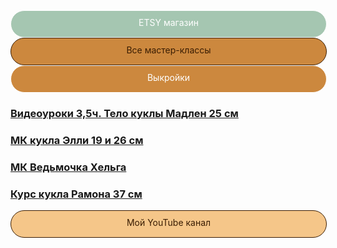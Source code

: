 <div onclick="window.open('https://www.etsy.com/shop/TomirisDoll');" style="cursor:pointer;border-width:1px;border-style:solid;background-color:#a5c6b1;width:100%;text-align:center;color:#ffffff;-moz-border-radius: 30px;vertical-align: middle;height: 32px;padding-top: 10px;
      -webkit-border-radius:50px;">ETSY магазин</div>
<div onclick="window.open('tomidoll.com');" style="cursor:pointer;border-width:1px;border-style:solid;background-color:#cc883e;width:100%;text-align:center;color:#3a1d03;-moz-border-radius: 30px;vertical-align: middle;height: 32px;padding-top: 10px;
      -webkit-border-radius:50px;">Все мастер-классы</div>
<div onclick="window.open('https://www.instagram.com/explore/tags/%D0%B2%D1%8B%D0%BA%D1%80%D0%BE%D0%B9%D0%BA%D0%B0_tomiris');" style="cursor:pointer;border-width:1px;border-style:solid;background-color:#cc883e;width:100%;text-align:center;color:#ffffff;-moz-border-radius: 30px;vertical-align: middle;height: 32px;padding-top: 10px;
      -webkit-border-radius:50px;">Выкройки</div>      

###    [Видеоуроки 3,5ч. Тело куклы Мадлен 25 см](https://vk.com/club197179972)
###    [МК кукла Элли 19 и 26 см](https://vk.com/club195854179)
###    [МК Ведьмочка Хельга](https://vk.com/club199487143)
###    [Курс кукла Рамона 37 см](https://vk.com/club202358363)

<div onclick="window.open('https://www.youtube.com/channel/UCTKcCSqvU8Fucn1ifDGNxIQ/videos');" style="cursor:pointer;border-width:1px;border-style:solid;background-color:#f5c689;width:100%;text-align:center;color:#3a1d03;-moz-border-radius: 30px;vertical-align: middle;height: 32px;padding-top: 10px;
      -webkit-border-radius:50px;">Мой YouTube канал</div>




